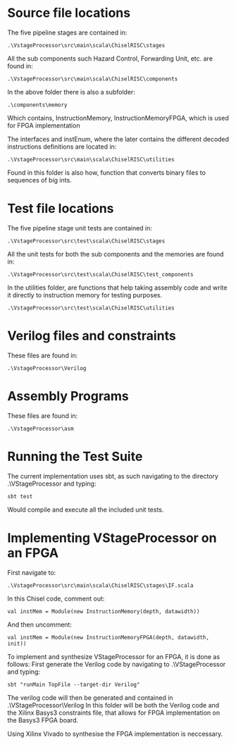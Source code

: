 Source file locations
=====================
The five pipeline stages are contained in:
```
.\VstageProcessor\src\main\scala\ChiselRISC\stages
```
All the sub components such Hazard Control, Forwarding Unit, etc. are found in:
```
.\VstageProcessor\src\main\scala\ChiselRISC\components
```
In the above folder there is also a subfolder:
```
.\components\memory
```
Which contains, InstructionMemory, InstructionMemoryFPGA, which is used for FPGA implementation

The interfaces and instEnum, where the later contains the different decoded instructions definitions
are located in:
```
.\VstageProcessor\src\main\scala\ChiselRISC\utilities
```
Found in this folder is also how, function that converts binary files to sequences of big ints.

Test file locations
===================
The five pipeline stage unit tests are contained in:
```
.\VstageProcessor\src\test\scala\ChiselRISC\stages
```
All the unit tests for both the sub components and the memories are found in:
```
.\VstageProcessor\src\test\scala\ChiselRISC\test_components
```
In the utilities folder, are functions that help taking assembly code and write it directly to
instruction memory for testing purposes.
```
.\VstageProcessor\src\test\scala\ChiselRISC\utilities
```

Verilog files and constraints
=============================
These files are found in:
```
.\VstageProcessor\Verilog
```

Assembly Programs
=================
These files are found in:
```
.\VstageProcessor\asm
```

Running the Test Suite
======================
The current implementation uses sbt, as such navigating to the directory .\VStageProcessor and typing:
```
sbt test
```
Would compile and execute all the included unit tests.

Implementing VStageProcessor on an FPGA
==============================
First navigate to:
``` 
.\VstageProcessor\src\main\scala\ChiselRISC\stages\IF.scala
```
In this Chisel code, comment out:
``` 
val instMem = Module(new InstructionMemory(depth, datawidth))
```
And then uncomment:
``` 
val instMem = Module(new InstructionMemoryFPGA(depth, datawidth, init))
```
To implement and synthesize VStageProcessor for an FPGA, it is done as follows:
First generate the Verilog code by navigating to .\VStageProcessor and typing:
```
sbt "runMain TopFile --target-dir Verilog"  
```
The verilog code will then be generated and contained in .\VStageProcessor\Verilog
In this folder will be both the Verilog code and the Xilinx Basys3 constraints file, that allows for
FPGA implementation on the Basys3 FPGA board.

Using Xilinx Vivado to synthesise the FPGA implementation is neccessary.
